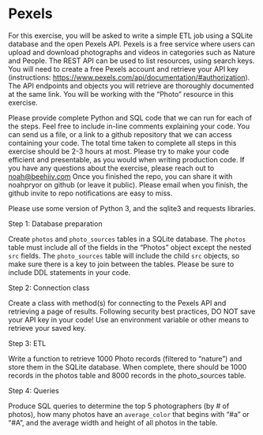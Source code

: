 # Pexels

For this exercise, you will be asked to write a simple ETL job using a SQLite database and the open Pexels API. Pexels is a free service where users can upload and download photographs and videos in categories such as Nature and People. The REST API can be used to list resources, using search keys. You will need to create a free Pexels account and retrieve your API key (instructions: https://www.pexels.com/api/documentation/#authorization). The API endpoints and objects you will retrieve are thoroughly documented at the same link. You will be working with the “Photo” resource in this exercise.

Please provide complete Python and SQL code that we can run for each of the steps. Feel free to include in-line comments explaining your code. You can send us a file, or a link to a github repository that we can access containing your code. The total time taken to complete all steps in this exercise should be 2-3 hours at most. Please try to make your code efficient and presentable, as you would when writing production code. If you have any questions about the exercise, please reach out to noah@beehiiv.com  Once you finished the repo, you can share it with noahpryor on github (or leave it public). Please email when you finish, the github invite to repo notifications are easy to miss. 


Please use some version of Python 3, and the sqlite3 and requests libraries.

Step 1: Database preparation

Create `photos` and `photo_sources` tables in a SQLite database. The `photos` table must include all of the fields in the “Photos” object except the nested `src` fields. The `photo_sources` table will include the child `src` objects, so make sure there is a key to join between the tables. Please be sure to include DDL statements in your code.

Step 2: Connection class

Create a class with method(s) for connecting to the Pexels API and retrieving a page of results. Following security best practices, DO NOT save your API key in your code! Use an environment variable or other means to retrieve your saved key.

Step 3: ETL

Write a function to retrieve 1000 Photo records (filtered to “nature”) and store them in the SQLite database. When complete, there should be 1000 records in the photos table and 8000 records in the photo_sources table.

Step 4: Queries

Produce SQL queries to determine the top 5 photographers (by # of photos), how many photos have an `average_color` that begins with “#a” or “#A”, and the average width and height of all photos in the table.
